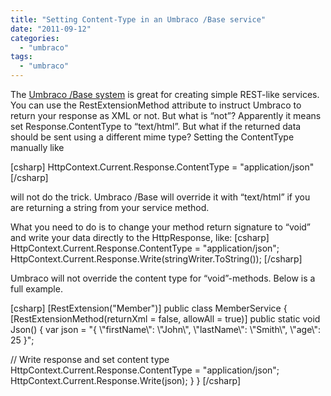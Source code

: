 ```yaml
---
title: "Setting Content-Type in an Umbraco /Base service"
date: "2011-09-12"
categories: 
  - "umbraco"
tags: 
  - "umbraco"
---
```


The [Umbraco /Base system](http://our.umbraco.org/wiki/reference/umbraco-base) is great for creating simple REST-like services. You can use the RestExtensionMethod attribute to instruct Umbraco to return your response as XML or not. But what is “not”? Apparently it means set Response.ContentType to “text/html”. But what if the returned data should be sent using a different mime type? Setting the ContentType manually like

\[csharp\] HttpContext.Current.Response.ContentType = "application/json" \[/csharp\]

will not do the trick. Umbraco /Base will override it with “text/html” if you are returning a string from your service method.

What you need to do is to change your method return signature to “void” and write your data directly to the HttpResponse, like: \[csharp\] HttpContext.Current.Response.ContentType = "application/json"; HttpContext.Current.Response.Write(stringWriter.ToString()); \[/csharp\]

Umbraco will not override the content type for “void”-methods. Below is a full example.

\[csharp\] \[RestExtension("Member")\] public class MemberService { \[RestExtensionMethod(returnXml = false, allowAll = true)\] public static void Json() { var json = "{ \\"firstName\\": \\"John\\", \\"lastName\\": \\"Smith\\", \\"age\\": 25 }";

// Write response and set content type HttpContext.Current.Response.ContentType = "application/json"; HttpContext.Current.Response.Write(json); } } \[/csharp\]
